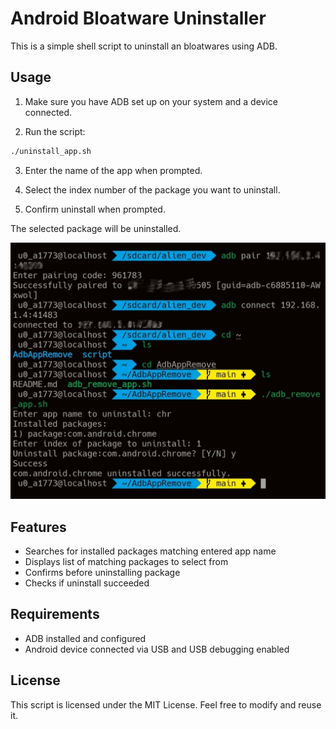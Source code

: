 # Android Bloatware Uninstaller

This is a simple shell script to uninstall an bloatwares using ADB.

## Usage

1. Make sure you have ADB set up on your system and a device connected. 

2. Run the script:

```bash
./uninstall_app.sh
```

3. Enter the name of the app when prompted. 

4. Select the index number of the package you want to uninstall.

5. Confirm uninstall when prompted.

The selected package will be uninstalled.

![Image Alt Text](https://raw.githubusercontent.com/shuraif/images/main/BloatwareRemover/IMG_20230913_151512.jpg)

## Features

- Searches for installed packages matching entered app name
- Displays list of matching packages to select from 
- Confirms before uninstalling package
- Checks if uninstall succeeded

## Requirements

- ADB installed and configured 
- Android device connected via USB and USB debugging enabled

## License

This script is licensed under the MIT License. Feel free to modify and reuse it.
